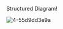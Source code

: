 Structured Diagram!

![4-55d9dd3e9a](https://user-images.githubusercontent.com/49491210/142774932-39e915ca-fc67-41b1-a110-1507d0cc7731.jpg)
